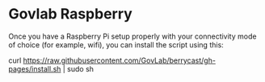 # Govlab Raspberry

Once you have a Raspberry Pi setup properly with your connectivity mode of
choice (for example, wifi), you can install the script using this:

curl https://raw.githubusercontent.com/GovLab/berrycast/gh-pages/install.sh | sudo sh
